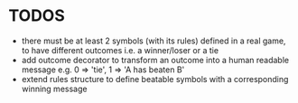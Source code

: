 # TODOS

- there must be at least 2 symbols (with its rules) defined in a real game, to have different outcomes i.e. a winner/loser or a tie
- add outcome decorator to transform an outcome into a human readable message e.g. 0 => 'tie', 1 => 'A has beaten B'
- extend rules structure to define beatable symbols with a corresponding winning message

